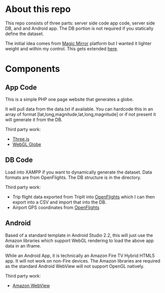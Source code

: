 # About this repo
This repo consists of three parts: server side code app code, server side DB, and and Android app. The DB portion is not required if you statically define the dataset.

The initial idea comes from [Magic Mirror](https://magicmirror.builders/) platform but I wanted it lighter weight and within my control. This gets extended [here](http://michaelteeuw.nl/post/150349424992/mirror-mirror-on-the-wall-who-has-the-biggest-of).

# Components

## App Code
This is a simple PHP one page website that generates a globe. 

It will pull data from the data.txt if available. You can hardcode this in an array of format [lat,long,magnitude,lat,long,magnitude] or if not present it will generate it from the DB.

Third party work:
* [Three.js](http://threejs.org/)
* [WebGL Globe](https://www.chromeexperiments.com/experiment/globe-viewer)

## DB Code
Load into XAMPP if you want to dynamically generate the dataset. Data formats are from OpenFlights. The DB structure is in the directory.

Third party work:
* Trip flight data exported from TripIt into [OpenFlights](http://openflights.org/) which I can then export into a CSV and import that into the DB.
* Airport GPS coordinates from [OpenFlights](http://openflights.org/data.html)

## Android
Based of a standard template in Android Studio 2.2, this will just use the Amazon libraries which support WebGL rendering to load the above app data in an iframe. 

While an Android App, it is technically an Amazon Fire TV Hybrid HTML5 app. It will not work on non-Fire devices. The Amazon libraries are required as the standard Android WebView will not support OpenGL natively.

Third party work:
* [Amazon WebView](https://developer.amazon.com/public/solutions/platforms/android-fireos/docs/building-and-testing-your-hybrid-app)